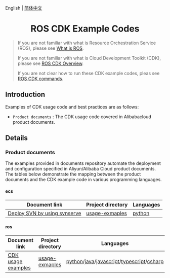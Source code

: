English | [简体中文](./README-CN.md)

<h1 align="center">ROS CDK Example Codes</h1>

> If you are not familiar with what is Resource Orchestration Service (ROS), please see [What is ROS](https://www.alibabacloud.com/help/en/ros/product-overview/what-is-ros).
>
> If you are not familiar with what is Cloud Development Toolkit (CDK), please see [ROS CDK Overview](https://www.alibabacloud.com/help/en/ros/developer-reference/overview-8).
>
> If you are not clear how to run these CDK example codes, pleas see [ROS CDK commands](https://www.alibabacloud.com/help/en/ros/developer-reference/ros-cdk-commands).

## Introduction
Examples of CDK usage code and best practices are as follows:

- `Product documents` : The CDK usage code covered in Alibabacloud product documents.

## Details

### Product documents
The examples provided in documents repository automate the deployment and configuration specified in Aliyun/Alibaba Cloud product documents. The tables below demonstrate the mapping between the product documents and the CDK example code in various programming languages.

#### ecs

| Document link                    |Project directory    |Languages  |
|----------------------------------|---------------------|-----------|
| [Deploy SVN by using svnserve](https://www.alibabacloud.com/help/en/ecs/use-cases/deploying-and-using-svn) | [usage-exmaples](documents/ecs/deploy-SVN-by-using-svnserve/) | [python](documents/ecs/deploy-SVN-by-using-svnserve/python/)|

#### ros

|Document link    |Project directory    |Languages  |
|-----------------|---------------------|-----------|
|[CDK usage examples](https://www.alibabacloud.com/help/en/ros/developer-reference/usage-examples/)|[usage-exmaples](documents/ros/usage-examples/)|[python](documents/ros/usage-examples/python/)/[java](documents/ros/usage-examples/java/)/[javascript](documents/ros/usage-examples/javascript/)/[typescript](documents/ros/usage-examples/typescript/)/[csharp](documents/ros/usage-examples/csharp/)|
